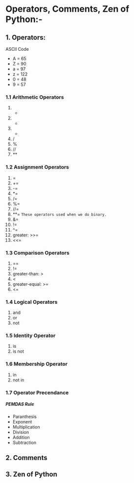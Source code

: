 # Operators, Comments, Zen of Python:-
## 1. Operators:
ASCII Code
- A = 65
- Z = 90
- a = 97
- z = 122
- 0 = 48
- 9 = 57
### 1.1 Arithmetic Operators
1. +
2. -
3. *
4. /
5. %
6. //
7. **

### 1.2 Assignment Operators
1. =
2. +=
3. -=
4. *=
5. /=
6. %=
7. //=
8. **=
``` These operators used when we do binary. ```
9. &=
10. !=
11. ^=
12. greater: >>=
13. <<=

### 1.3 Comparison Operators
1. ==
2. !=
3. greater-than: >
4. <
5. greater-equal: >=
6. <=

### 1.4 Logical Operators
1. and
2. or
3. not

### 1.5 Identity Operator
1. is
2. is not

### 1.6 Membership Operator
1. in
2. not in

### 1.7 Operator Precendance
##### PEMDAS Rule
- Paranthesis
- Exponent
- Multiplication
- Division
- Addition
- Subtraction 

## 2. Comments

## 3. Zen of Python